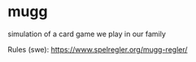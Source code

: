 # mugg
simulation of a card game we play in our family

Rules (swe): https://www.spelregler.org/mugg-regler/

